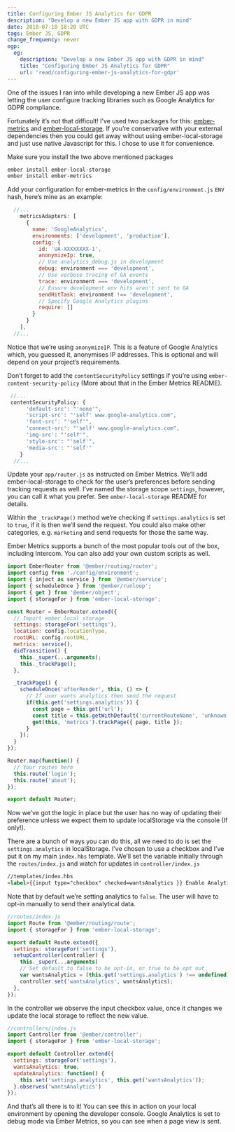 ```yaml
---
title: Configuring Ember JS Analytics for GDPR
description: "Develop a new Ember JS app with GDPR in mind"
date: 2018-07-18 18:20 UTC
tags: Ember JS, GDPR
change_frequency: never
ogp:
  og:
    description: "Develop a new Ember JS app with GDPR in mind"
    title: "Configuring Ember JS Analytics for GDPR"
    url: 'read/configuring-ember-js-analytics-for-gdpr'
---
```


One of the issues I ran into while developing a new Ember JS app was letting the user configure tracking libraries such as Google Analytics for GDPR compliance.

Fortunately it’s not that difficult! I’ve used two packages for this: [ember-metrics](https://github.com/poteto/ember-metrics) and [ember-local-storage](https://github.com/funkensturm/ember-local-storage). If you’re conservative with your external dependencies then you could get away without using ember-local-storage and just use native Javascript for this. I chose to use it for convenience.

Make sure you install the two above mentioned packages

```bash
ember install ember-local-storage
ember install ember-metrics
```

Add your configuration for ember-metrics in the `config/environment.js` `ENV` hash, here’s mine as an example:

```js
  //...
	metricsAdapters: [
	  {
		name: 'GoogleAnalytics',
		environments: ['development', 'production'],
		config: {
		  id: 'UA-XXXXXXXX-1',
		  anonymizeIp: true,
		  // Use analytics_debug.js in development
		  debug: environment === 'development',
		  // Use verbose tracing of GA events
		  trace: environment === 'development',
		  // Ensure development env hits aren't sent to GA
		  sendHitTask: environment !== 'development',
		  // Specify Google Analytics plugins
		  require: []
		}
	  }
	],
  //...
```

Notice that we’re using `anonymizeIP`. This is a feature of Google Analytics which, you guessed it, anonymises IP addresses. This is optional and will depend on your project’s requirements.

Don’t forget to add the `contentSecurityPolicy` settings if you’re using `ember-content-security-policy` (More about that in the Ember Metrics README).

```js
 //...
 contentSecurityPolicy: {
	  'default-src': "'none'",
	  'script-src': "'self' www.google-analytics.com",
	  'font-src': "'self'",
	  'connect-src': "'self' www.google-analytics.com",
	  'img-src': "'self'",
	  'style-src': "'self'",
	  'media-src': "'self'"
	}
  //...
```

Update your `app/router.js` as instructed on Ember Metrics. We’ll add ember-local-storage to check for the user’s preferences before sending tracking requests as well. I’ve named the storage scope `settings`, however, you can call it what you prefer. See `ember-local-storage` README for details.

Within the `_trackPage()` method we’re checking if `settings.analytics` is set to `true`, if it is then we’ll send the request. You could also make other categories, e.g. `marketing` and send requests for those the same way. 

Ember Metrics supports a bunch of the most popular tools out of the box, including Intercom. You can also add your own custom scripts as well.

```js
import EmberRouter from '@ember/routing/router';
import config from './config/environment';
import { inject as service } from '@ember/service';
import { scheduleOnce } from '@ember/runloop';
import { get } from '@ember/object';
import { storageFor } from 'ember-local-storage';

const Router = EmberRouter.extend({
  // Import ember local storage
  settings: storageFor('settings'),
  location: config.locationType,
  rootURL: config.rootURL,
  metrics: service(),
  didTransition() {
	this._super(...arguments);
	this._trackPage();
  },

  _trackPage() {
	scheduleOnce('afterRender', this, () => {
	  // If user wants analytics then send the request
	  if(this.get('settings.analytics')) {
		const page = this.get('url');
		const title = this.getWithDefault('currentRouteName', 'unknown');
		get(this, 'metrics').trackPage({ page, title });
	  }
	});
  }
});

Router.map(function() {
  // Your routes here
  this.route('login');
  this.route('about');
});

export default Router;

```

Now we’ve got the logic in place but the user has no way of updating their preference unless we expect them to update localStorage via the console (If only!).

There are a bunch of ways you can do this, all we need to do is set the `settings.analytics` in localStorage. I’ve chosen to use a checkbox and I’ve put it on my main `index.hbs` template. We’ll set the variable initially through the `routes/index.js` and watch for updates in `controller/index.js`


```html
//templates/index.hbs
<label>{{input type="checkbox" checked=wantsAnalytics }} Enable Analytics</label>
```

Note that by default we’re setting analytics to `false`. The user will have to opt-in manually to send their analytical data.

```js
//routes/index.js
import Route from '@ember/routing/route';
import { storageFor } from 'ember-local-storage';

export default Route.extend({
  settings: storageFor('settings'),
  setupController(controller) {
	this._super(...arguments)
    // Set default to false to be opt-in, or true to be opt out
	var wantsAnalytics = (this.get('settings.analytics') !== undefined) ? this.get('settings.analytics') : false;
	controller.set('wantsAnalytics', wantsAnalytics);
  },
});

```

In the controller we observe the input checkbox value, once it changes we update the local storage to reflect the new value.

```js
//controllers/index.js
import Controller from '@ember/controller';
import { storageFor } from 'ember-local-storage';

export default Controller.extend({
  settings: storageFor('settings'),
  wantsAnalytics: true,
  updateAnalytics: function() {
	this.set('settings.analytics', this.get('wantsAnalytics'));
  }.observes('wantsAnalytics')
});

```

And that’s all there is to it! You can see this in action on your local environment by opening the developer console. Google Analytics is set to debug mode via Ember Metrics, so you can see when a page view is sent.